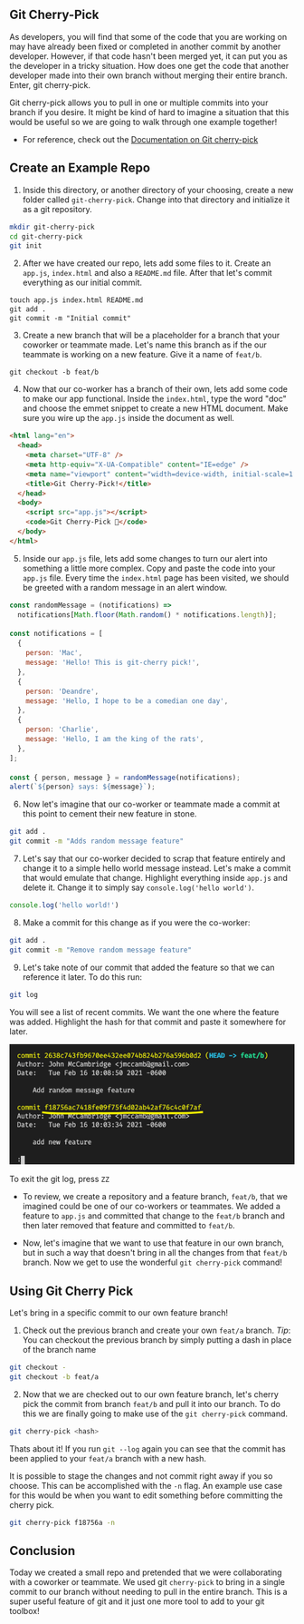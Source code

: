## Git Cherry-Pick

As developers, you will find that some of the code that you are working on may have already been fixed or completed in another commit by another developer. However, if that code hasn't been merged yet, it can put you as the developer in a tricky situation. How does one get the code that another developer made into their own branch without merging their entire branch. Enter, git cherry-pick.

Git cherry-pick allows you to pull in one or multiple commits into your branch if you desire. It might be kind of hard to imagine a situation that this would be useful so we are going to walk through one example together!

* For reference, check out the [Documentation on Git cherry-pick](https://git-scm.com/docs/git-cherry-pick)

## Create an Example Repo

1. Inside this directory, or another directory of your choosing, create a new folder called `git-cherry-pick`. Change into that directory and initialize it as a git repository.

```sh
mkdir git-cherry-pick
cd git-cherry-pick
git init
```

2. After we have created our repo, lets add some files to it. Create an `app.js`, `index.html` and also a `README.md` file. After that let's commit everything as our initial commit.

```
touch app.js index.html README.md
git add .
git commit -m "Initial commit"
```

3. Create a new branch that will be a placeholder for a branch that your coworker or teammate made. Let's name this branch as if the our teammate is working on a new feature. Give it a name of `feat/b`.

```
git checkout -b feat/b
```

4. Now that our co-worker has a branch of their own, lets add some code to make our app functional. Inside the `index.html`, type the word "doc" and choose the emmet snippet to create a new HTML document. Make sure you wire up the `app.js` inside the document as well.

```html
<html lang="en">
  <head>
    <meta charset="UTF-8" />
    <meta http-equiv="X-UA-Compatible" content="IE=edge" />
    <meta name="viewport" content="width=device-width, initial-scale=1.0" />
    <title>Git Cherry-Pick!</title>
  </head>
  <body>
    <script src="app.js"></script>
    <code>Git Cherry-Pick 🍒</code>
  </body>
</html>
```

5. Inside our `app.js` file, lets add some changes to turn our alert into something a little more complex. Copy and paste the code into your `app.js` file. Every time the `index.html` page has been visited, we should be greeted with a random message in an alert window.

```js
const randomMessage = (notifications) =>
  notifications[Math.floor(Math.random() * notifications.length)];

const notifications = [
  {
    person: 'Mac',
    message: 'Hello! This is git-cherry pick!',
  },
  {
    person: 'Deandre',
    message: 'Hello, I hope to be a comedian one day',
  },
  {
    person: 'Charlie',
    message: 'Hello, I am the king of the rats',
  },
];

const { person, message } = randomMessage(notifications);
alert(`${person} says: ${message}`);
```

6. Now let's imagine that our co-worker or teammate made a commit at this point to cement their new feature in stone.

```sh
git add .
git commit -m "Adds random message feature"
```

7. Let's say that our co-worker decided to scrap that feature entirely and change it to a simple hello world message instead. Let's make a commit that would emulate that change. Highlight everything inside `app.js` and delete it. Change it to simply say `console.log('hello world')`.

```js
console.log('hello world!')
```

8. Make a commit for this change as if you were the co-worker:

```sh
git add .
git commit -m "Remove random message feature"
```

9. Let's take note of our commit that added the feature so that we can reference it later. To do this run:

```sh
git log
```

You will see a list of recent commits. We want the one where the feature was added. Highlight the hash for that commit and paste it somewhere for later.

![Git Log](./Images/01-log.png)

To exit the git log, press `ZZ`

* To review, we create a repository and a feature branch, `feat/b`, that we imagined could be one of our co-workers or teammates. We added a feature to `app.js` and committed that change to the `feat/b` branch and then later removed that feature and committed to `feat/b`.

* Now, let's imagine that we want to use that feature in our own branch, but in such a way that doesn't bring in all the changes from that `feat/b` branch. Now we get to use the wonderful `git cherry-pick` command!

## Using Git Cherry Pick

Let's bring in a specific commit to our own feature branch!

1. Check out the previous branch and create your own `feat/a` branch. *Tip*: You can checkout the previous branch by simply putting a dash in place of the branch name

```sh
git checkout -
git checkout -b feat/a
```

2. Now that we are checked out to our own feature branch, let's cherry pick the commit from branch `feat/b` and pull it into our branch. To do this we are finally going to make use of the `git cherry-pick` command.

```sh
git cherry-pick <hash>
```

Thats about it! If you run `git --log` again you can see that the commit has been applied to your `feat/a` branch with a new hash.

It is possible to stage the changes and not commit right away if you so choose. This can be accomplished with the `-n` flag. An example use case for this would be when you want to edit something before committing the cherry pick.

```sh
git cherry-pick f18756a -n
```

## Conclusion

Today we created a small repo and pretended that we were collaborating with a coworker or teammate. We used git `cherry-pick` to bring in a single commit to our branch without needing to pull in the entire branch. This is a super useful feature of git and it just one more tool to add to your git toolbox!
